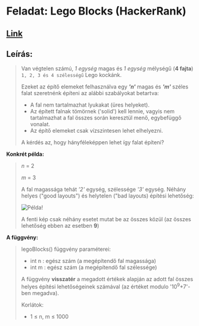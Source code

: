 
# Feladat: Lego Blocks (HackerRank)

## [Link](https://www.hackerrank.com/challenges/lego-blocks/problem?isFullScreen=true)

## Leírás:
> Van végtelen számú, *1 egység* magas és *1 egység* mélységű (**4 fajta**)  `1, 2, 3 és 4 szélességű` Lego kockánk.
> 
> Ezeket az építő elemeket felhasználva egy ***'n'*** magas és ***'m'*** széles falat szeretnénk építeni az alábbi szabályokat betartva:
>
> * A fal nem tartalmazhat lyukakat (üres helyeket).
> * Az épített falnak tömörnek ('solid') kell lennie, vagyis nem tartalmazhat a fal összes során keresztül menő, egybefüggő vonalat.
> * Az építő elemeket csak vízszintesen lehet elhelyezni.
>
> A kérdés az, hogy hányféleképpen lehet így falat építeni?

**Konkrét példa:**
> *n* = 2 
> 
> *m* = 3 
>
> A fal magassága tehát *'2'* egység, szélessége *'3'* egység.
> Néhány helyes ("good layouts") és helytelen ("bad layouts) építési lehetőség:
>
> ![Példa!](https://s3.amazonaws.com/hr-assets/0/1526322298-72d127a6f7-bricks.png)
>
> A fenti kép csak néhány esetet mutat be az összes közül (az összes lehetőség ebben az esetben **9**)
>

**A függvény:**
> legoBlocks() függvény paraméterei:
> * int n : egész szám (a megépítendő fal magassága)
> * int m : egész szám (a megépítendő fal szélessége)
>
> A függvény **visszatér** a megadott értékek alapján az adott fal összes helyes építési lehetőségeinek számával (az értéket modulo '10<sup>9</sup>+7'-ben megadva).
>
> Korlátok:
>   * 1 $\le$ n, m $\le$ 1000
